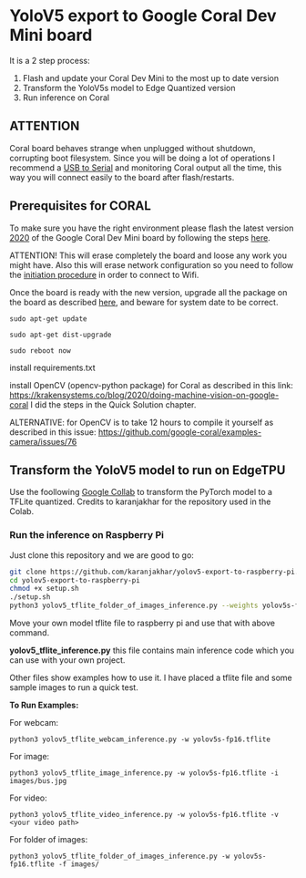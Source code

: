 # YoloV5 export to Google Coral Dev Mini board

It is a 2 step process:

1. Flash and update your Coral Dev Mini to the most up to date version
2. Transform the YoloV5s model to Edge Quantized version
3. Run inference on Coral

## ATTENTION

Coral board behaves strange when unplugged without shutdown, corrupting boot filesystem. Since you will be doing a lot of operations I recommend a [USB to Serial](https://coral.ai/docs/dev-board-mini/serial-console/) and monitoring Coral output all the time, this way you will connect easily to the board after flash/restarts.

## Prerequisites for CORAL

To make sure you have the right environment please flash the latest version [2020](https://coral.ai/software/#mendel-dev-board-mini) of the Google Coral Dev Mini board by following the steps [here](https://coral.ai/docs/dev-board-mini/reflash/).

ATTENTION! This will erase completely the board and loose any work you might have. Also this will erase network configuration so you need to follow the [initiation procedure](https://coral.ai/docs/dev-board-mini/get-started/) in order to connect to Wifi.

Once the board is ready with the new version, upgrade all the package on the board as described [here](https://coral.ai/docs/dev-board-mini/get-started/#6-update-the-mendel-software), and beware for system date to be correct.

```
sudo apt-get update

sudo apt-get dist-upgrade

sudo reboot now
```

install requirements.txt

install OpenCV (opencv-python package) for Coral as described in this link: https://krakensystems.co/blog/2020/doing-machine-vision-on-google-coral  I did the steps in the Quick Solution chapter.

ALTERNATIVE: for OpenCV is to take 12 hours to compile it yourself as described in this issue: https://github.com/google-coral/examples-camera/issues/76

## Transform the YoloV5 model to run on EdgeTPU

Use the foollowing [Google Collab](https://colab.research.google.com/drive/1BDX8bjOGyxl6xWFh8mXtheAi36DTa98S?usp=sharing) to transform the PyTorch model to a TFLite quantized. Credits to karanjakhar for the repository used in the Colab.

### Run the inference on Raspberry Pi

Just clone this repository and we are good to go:

```bash
git clone https://github.com/karanjakhar/yolov5-export-to-raspberry-pi.git
cd yolov5-export-to-raspberry-pi
chmod +x setup.sh
./setup.sh
python3 yolov5_tflite_folder_of_images_inference.py --weights yolov5s-fp16.tflite --folder_path images/ 
```

Move your own model tflite file to raspberry pi and use that with above command. 



**yolov5_tflite_inference.py**   this file contains main inference code which you can use with your own project. 

Other files show examples how to use it. I have placed a tflite file and some sample images to run a quick test. 





**To Run Examples:** 

For webcam:

`python3 yolov5_tflite_webcam_inference.py -w yolov5s-fp16.tflite  `

For image:

`python3 yolov5_tflite_image_inference.py -w yolov5s-fp16.tflite -i images/bus.jpg`

For video:

`python3 yolov5_tflite_video_inference.py -w yolov5s-fp16.tflite -v <your video path>`

For folder of images:

`python3 yolov5_tflite_folder_of_images_inference.py -w yolov5s-fp16.tflite -f images/`
